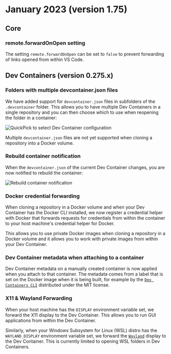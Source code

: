 # January 2023 (version 1.75)

## Core

### remote.forwardOnOpen setting

The setting `remote.forwardOnOpen` can be set to `false` to prevent forwarding
of links opened from within VS Code.

## Dev Containers (version 0.275.x)

### Folders with multiple devcontainer.json files

We have added support for `devcontainer.json` files in subfolders of the
`.devcontainer` folder. This allows you to have multiple Dev Containers in a
single repository and you can then choose which to use when reopening the folder
in a container:

![`QuickPick to select Dev Container configuration`](images/1_75/select-devcontainer-config.png)

Multiple `devcontainer.json` files are not yet supported when cloning a
repository into a Docker volume.

### Rebuild container notification

When the `devcontainer.json` of the current Dev Container changes, you are now
notified to rebuild the container:

![`Rebuild container notification`](images/1_75/rebuild-devcontainer-notification.png)

### Docker credential forwarding

When cloning a repository in a Docker volume and when your Dev Container has the
Docker CLI installed, we now register a credential helper with Docker that
forwards requests for credentials from within the container to your host
machine's credential helper for Docker.

This allows you to use private Docker images when cloning a repository in a
Docker volume and it allows you to work with private images from within your Dev
Container.

### Dev Container metadata when attaching to a container

Dev Container metadata on a manually created container is now applied when you
attach to that container. The metadata comes from a label that is set on the
Docker image when it is being built, for example by the
[`Dev Containers CLI`](HTTPS://github.com/devcontainers/cli) distributed under
the MIT license.

### X11 & Wayland Forwarding

When your host machine has the `DISPLAY` environment variable set, we forward
the X11 display to the Dev Container. This allows you to run GUI applications
from within the Dev Container.

Similarly, when your Windows Subsystem for Linux (WSL) distro has the
`WAYLAND_DISPLAY` environment variable set, we forward the
[`Wayland`](HTTPS://wiki.debian.org/Wayland) display to the Dev Container. This
is currently limited to opening WSL folders in Dev Containers.
